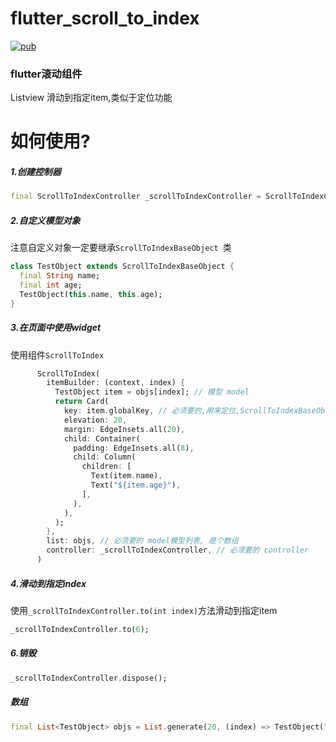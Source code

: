 # flutter_scroll_to_index

[![pub](https://badgen.net/pub/v/flutter_scroll_to_index)](https://pub.dev/packages/flutter_scroll_to_index)

### flutter滚动组件
Listview 滑动到指定item,类似于定位功能

# 如何使用?
##### 1.创建控制器
```dart
final ScrollToIndexController _scrollToIndexController = ScrollToIndexController();
```
##### 2.自定义模型对象
注意自定义对象一定要继承`ScrollToIndexBaseObject `类
```dart
class TestObject extends ScrollToIndexBaseObject {
  final String name;
  final int age;
  TestObject(this.name, this.age);
}
```
##### 3.在页面中使用widget
使用组件`ScrollToIndex`
```dart
      ScrollToIndex(
        itemBuilder: (context, index) {
          TestObject item = objs[index]; // 模型 model
          return Card(
            key: item.globalKey, // 必须要的,用来定位,ScrollToIndexBaseObject 的属性
            elevation: 20,
            margin: EdgeInsets.all(20),
            child: Container(
              padding: EdgeInsets.all(8),
              child: Column(
                children: [
                  Text(item.name),
                  Text("${item.age}"),
                ],
              ),
            ),
          );
        },
        list: objs, // 必须要的 model模型列表, 是个数组
        controller: _scrollToIndexController, // 必须要的 controller 
      )
```
##### 4.滑动到指定index
使用`_scrollToIndexController.to(int index)`方法滑动到指定item
```dart
_scrollToIndexController.to(6);
```
##### 6.销毁
```dart
_scrollToIndexController.dispose();
```

##### 数组
```dart
final List<TestObject> objs = List.generate(20, (index) => TestObject("典典${index + 1}", 22 + index));
```
